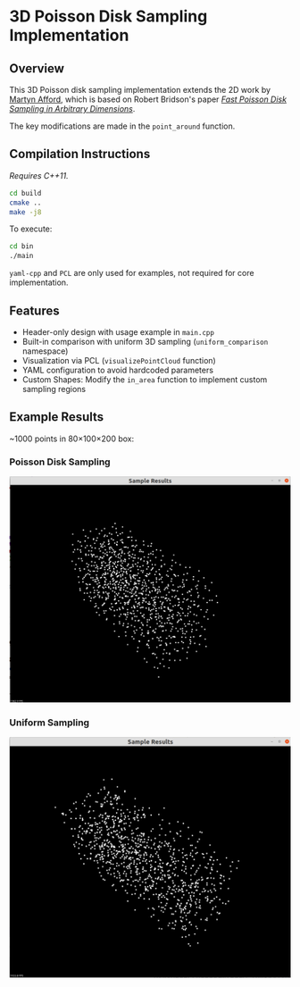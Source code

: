 # 3D Poisson Disk Sampling Implementation

## Overview
This 3D Poisson disk sampling implementation extends the 2D work by [Martyn Afford](https://github.com/martynafford/poisson-disc-distribution-bridson), which is based on Robert Bridson's paper [_Fast Poisson Disk Sampling in Arbitrary Dimensions_](https://dl.acm.org/doi/10.1145/1278780.1278807).

The key modifications are made in the `point_around` function.

## Compilation Instructions
*Requires C++11.*


```bash
cd build
cmake ..
make -j8
```
To execute:
```bash
cd bin
./main
```

`yaml-cpp` and `PCL` are only used for examples, not required for core implementation.

## Features

- Header-only design with usage example in `main.cpp`
- Built-in comparison with uniform 3D sampling (`uniform_comparison` namespace)
- Visualization via PCL (`visualizePointCloud` function)
- YAML configuration to avoid hardcoded parameters
- Custom Shapes: Modify the `in_area` function to implement custom sampling regions
## Example Results
~1000 points in 80×100×200 box:

### Poisson Disk Sampling
![Poisson Disk Sample](./figures/poissonDisk.png)

### Uniform Sampling
![Uniform Disk Sample](./figures/uniform.png)

